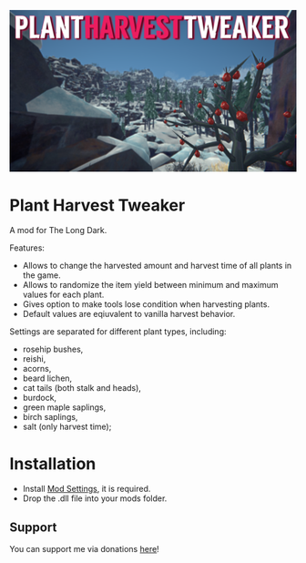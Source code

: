 ![Screenshot](https://raw.githubusercontent.com/DemonBunnyBon/PlantHarvestTweaker/refs/heads/main/PHT_Thumb.png)
# Plant Harvest Tweaker


A mod for The Long Dark. 

Features:
- Allows to change the harvested amount and harvest time of all plants in the game. 
- Allows to randomize the item yield between minimum and maximum values for each plant.
- Gives option to make tools lose condition when harvesting plants.
- Default values are eqiuvalent to vanilla harvest behavior.

Settings are separated for different plant types, including: 
- rosehip bushes, 
- reishi, 
- acorns, 
- beard lichen, 
- cat tails (both stalk and heads), 
- burdock,
- green maple saplings,
- birch saplings,
- salt (only harvest time);

# Installation

- Install [Mod Settings](https://github.com/DigitalzombieTLD/ModSettings/releases/), it is required.
- Drop the .dll file into your mods folder.

## Support
You can support me via donations [here](https://ko-fi.com/marcythejinx)!
